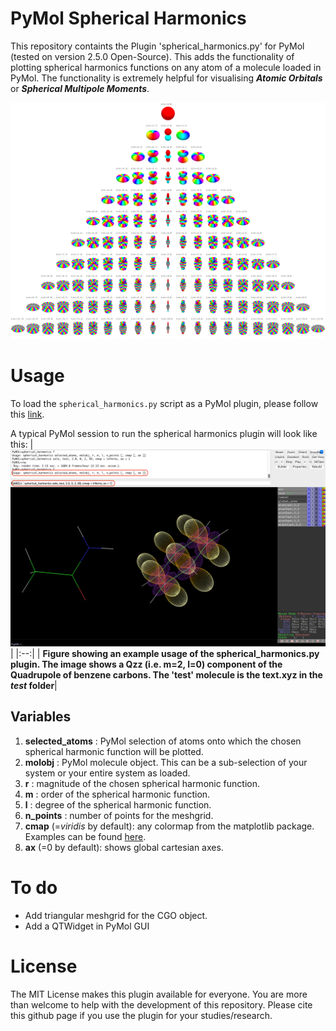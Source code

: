 # PyMol Spherical Harmonics
This repository containts the Plugin 'spherical_harmonics.py' for PyMol (tested on version 2.5.0 Open-Source).
This adds the functionality of plotting spherical harmonics functions on any atom of a molecule loaded in PyMol.
The functionality is extremely helpful for visualising ***Atomic Orbitals*** or ***Spherical Multipole Moments***.

![alt text](https://github.com/FabioFalcioni/PyMol_SphericalHarmonics/blob/main/spherical_harmonics.gif)

# Usage
To load the `spherical_harmonics.py` script as a PyMol plugin, please follow this [link](https://pymolwiki.org/index.php/Plugins).

A typical PyMol session to run the spherical harmonics plugin will look like this:
|![alt text](https://github.com/FabioFalcioni/PyMol_SphericalHarmonics/blob/main/example.png) |
|:--:|
| <b>Figure showing an example usage of the spherical_harmonics.py plugin. The image shows a Qzz (i.e. m=2, l=0) component of the Quadrupole of benzene carbons. The 'test' molecule is the text.xyz in the ***test*** folder</b>|

## Variables
1. **selected_atoms** : PyMol selection of atoms onto which the chosen spherical harmonic function will be plotted.
2. **molobj** : PyMol molecule object. This can be a sub-selection of your system or your entire system as loaded.
3. **r** : magnitude of the chosen spherical harmonic function.
4. **m** : order of the spherical harmonic function.
5. **l** : degree of the spherical harmonic function.
6. **n_points** : number of points for the meshgrid.
7. **cmap** (=*viridis* by default): any colormap from the matplotlib package. Examples can be found [here](https://matplotlib.org/stable/gallery/color/colormap_reference.html).
8. **ax** (=0 by default): shows global cartesian axes.

# To do
- Add triangular meshgrid for the CGO object.
- Add a QTWidget in PyMol GUI

# License
The MIT License makes this plugin available for everyone. You are more than welcome to help with the development of this repository.
Please cite this github page if you use the plugin for your studies/research.

